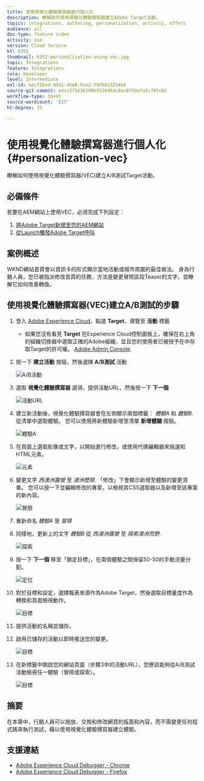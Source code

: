 ```yaml
---
title: 使用視覺化體驗撰寫器進行個人化
description: 瞭解如何使用視覺化體驗撰寫器建立Adobe Target活動。
topics: integrations, authoring, personalization, activity, offers
audience: all
doc-type: feature video
activity: use
version: Cloud Service
kt: 6352
thumbnail: 6352-personalization-using-vec.jpg
topic: Integrations
feature: Integrations
role: Developer
level: Intermediate
exl-id: becf2bed-0541-45e8-9ce2-f9fb023234e0
source-git-commit: eecc275e38390b9330464c8ac0750efa2c702c82
workflow-type: tm+mt
source-wordcount: '517'
ht-degree: 1%

---
```


# 使用視覺化體驗撰寫器進行個人化 {#personalization-vec}

瞭解如何使用視覺化體驗撰寫器(VEC)建立A/B測試Target活動。

## 必備條件

若要在AEM網站上使用VEC，必須完成下列設定：

1. [將Adobe Target新增至您的AEM網站](./add-target-launch-extension.md)
1. [從Launch觸發Adobe Target呼叫](./load-and-fire-target.md)

## 案例概述

WKND網站首頁會以資訊卡的形式顯示當地活動或城市周圍的最佳做法。 身為行銷人員，您已被指派修改首頁的任務，方法是變更冒險區段Teaser的文字，並瞭解它如何改善轉換。

## 使用視覺化體驗撰寫器(VEC)建立A/B測試的步驟

1. 登入 [Adobe Experience Cloud](https://experience.adobe.com/)，點選 __Target__，導覽至 __活動__ 標籤

   + 如果您沒有看見 __Target__ 在Experience Cloud控制面板上，確保在右上角的組織切換器中選取正確的Adobe組織，並且您的使用者已被授予在中存取Target的許可權。 [Adobe Admin Console](https://adminconsole.adobe.com/).

1. 按一下 **建立活動** 按鈕，然後選擇 **A/B測試** 活動

   ![A/B活動](assets/ab-target-activity.png)

1. 選取 **視覺化體驗撰寫器** 選項，提供活動URL，然後按一下 **下一個**

   ![活動URL](assets/ab-test-url.png)

1. 建立新活動後，視覺化體驗撰寫器會在左側顯示兩個標籤： *體驗A* 和 *體驗B*. 從清單中選取體驗。 您可以使用將新體驗新增至清單 **新增體驗** 按鈕。

   ![體驗A](assets/experience.png)

1. 在頁面上選取影像或文字，以開始進行修改，或使用代碼編輯器來挑選和HTML元素。

   ![元素](assets/select-element.png)

1. 變更文字 *西澳洲露營* 至 *澳洲歷險*. 「修改」下會顯示新增至體驗的變更清單。 您可以按一下並編輯修改的專案，以檢視其CSS選取器以及新增至該專案的新內容。

   ![冒險](assets/adventures.png)

1. 重新命名 *體驗A* 至 *冒險*
1. 同樣地，更新上的文字 *體驗B* 從 *西澳洲露營* 至 *探索澳洲荒野*.

   ![探索](assets/explore.png)

1. 按一下 **下一個** 移至「鎖定目標」，在兩個體驗之間保留50-50的手動流量分配。

   ![定位](assets/targeting.png)

1. 對於目標和設定，選擇報表來源作為Adobe Target，然後選取目標量度作為轉換和頁面檢視動作。

   ![目標](assets/goals.png)

1. 提供活動的名稱並儲存。
1. 啟用已儲存的活動以即時推送您的變更。

   ![目標](assets/activate.png)

1. 在新標籤中開啟您的網站頁面（步驟3中的活動URL），您應該能夠從A/B測試活動檢視任一體驗（冒險或探索）。

   ![目標](assets/publish.png)

## 摘要

在本章中，行銷人員可以拖放、交換和修改網頁的版面和內容，而不需變更任何程式碼來執行測試，藉以使用視覺化體驗撰寫器建立體驗。

## 支援連結

+ [Adobe Experience Cloud Debugger - Chrome](https://chrome.google.com/webstore/detail/adobe-experience-cloud-de/ocdmogmohccmeicdhlhhgepeaijenapj)
+ [Adobe Experience Cloud Debugger - Firefox](https://addons.mozilla.org/en-US/firefox/addon/adobe-experience-platform-dbg/)

